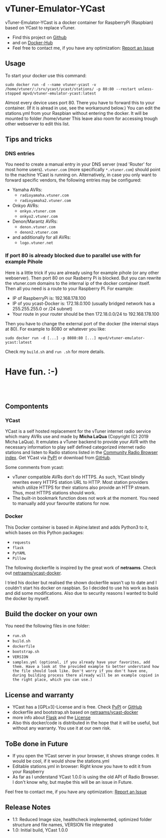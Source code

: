 # vTuner-Emulator-YCast

vTuner-Emulator-YCast is a docker container for RaspberryPi (Raspbian) based on YCast to replace vTuner.
* Find this project on [Github](https://github.com/mpvd/vTuner-Emulator-YCast/) 
* and on [Docker-Hub](https://hub.docker.com/r/mpvd/vtuner-emulator-ycast)
* Feel free to contact me, if you have any optimization: [Report an Issue](https://github.com/mpvd/vTuner-Emulator-YCast/issues)

## Usage

To start your docker use this command:
```
sudo docker run -d --name vtuner-ycast -v /home/vtuner/:/srv/ycast/ycast/stations/ -p 80:80 --restart unless-stopped mpvd/vtuner-emulator-ycast:latest 
```
 Almost every device uses port 80. There you have to forward this to your container. (If it is alread in use, see the workaround below.)
 You can edit the stations.yml from your Raspbian without entering the docker. It will be mounted to folder /home/vtuner 
 This leave also room for accessing trough other webserver to edit this list.
 
## Tips and tricks 
### DNS entries

You need to create a manual entry in your DNS server (read 'Router' for most home users). `vtuner.com` (more specifically `*.vtuner.com`) should point to the machine YCast is running on. Alternatively, in case you only want to forward specific vendors, the following entries may be configured:

  * Yamaha AVRs: 
	- `radioyamaha.vtuner.com` 
	- `radioyamaha2.vtuner.com`
  * Onkyo AVRs: 
	- `onkyo.vtuner.com` 
	- `onkyo2.vtuner.com`
  * Denon/Marantz AVRs: 
	- `denon.vtuner.com`
	- `denon2.vtuner.com`
  * and additionally for all AVRs:
	- `logo.vtuner.net`
  
 
 ### If port 80 is already blocked due to parallel use with for example Pihole 
  Here is a little trick if you are already using for example pihole (or any other webserver). Then port 80 on our Rasberry Pi is blocked. But you can rewrite the vtuner.com domains to the internal ip of the docker container itself. Then all you need is a route to your Raspberry PI.  For example:
  * IP of RaspberryPi is: 192.168.178.100
  * IP of you ycast-Docker is: 172.18.0.100 (usually bridged network has a 255.255.255.0 or /24 subnet)
  * Your route in your router should be then 172.18.0.0/24 to 192.168.178.100
  
Then you have to change the external port of the docker (the internal stays at 80). For example to 8080 or whatever you like: 
```
sudo docker run -d [...] -p 8080:80 [...] mpvd/vtuner-emulator-ycast:latest
```
Check my ```build.sh``` and ```run .sh``` for more details. 

Have fun. :-)
=
<br><br> 
## Compontents
### YCast
YCast is a self hosted replacement for the vTuner internet radio service which many AVRs use and made by **Micha LaQua** (Copyright (C) 2019 Micha LaQua).
It emulates a vTuner backend to provide your AVR with the necessary information to play self defined categorized internet radio stations and listen to Radio stations listed in the [Community Radio Browser index](http://www.radio-browser.info). 
Get YCast via [PyPI](https://pypi.org/project/ycast/) or download from [GitHub](https://github.com/milaq/YCast/releases).


Some comments from ycast:

 * vTuner compatible AVRs don't do HTTPS. As such, YCast blindly rewrites every HTTPS station URL to HTTP. Most station providers which utilize HTTPS for their stations also provide an HTTP stream. Thus, most HTTPS stations should work.
 * The built-in bookmark function does not work at the moment. You need to manually add your favourite stations for now.

### Docker
This Docker container is based in Alpine:latest and adds Python3 to it, which bases on this Python packages:
 * `requests`
 * `flask`
 * `PyYAML`
 * `Pillow`

The following dockerfile is inspired by the great work of **netraams**. Check out [netraams/ycast-docker](https://hub.docker.com/r/netraams/ycast-docker).

I tried his docker but realised the shown dockerfile wasn't up to date and I couldn't start his docker on raspbian. So I decided to use his work as basis and did some modifications. Also due to security reasons I wanted to build the docker by myself.

## Build the docker on your own

You need the following files in one folder: 
 * `run.sh`
 * `build.sh`
 * `dockerfile`
 * `bootstrap.sh`
 * `VERSION`
 * `samples.yml (optional, if you already have your favorites, add them. Have a look at the provided example to better understand how the file should look like. Don't worry if you don't have one, during building process there already will be an example copied in the right place, which you can use.)`

 
## License and warranty
  * YCast has a [GPLv3]-License and is free. Check [PyPI](https://pypi.org/project/ycast/) or [GitHub](https://github.com/milaq/YCast/releases)
  * dockerfile and bootstrap.sh based on [netraams/ycast-docker](https://hub.docker.com/r/netraams/ycast-docker)
  * more info about [Flask](https://flask.palletsprojects.com/en/1.1.x/) and the [License](https://github.com/pallets/flask/blob/master/LICENSE.rst)
  * Also this docker/code is distributed in the hope that it will be useful, but without any warranty. You use it at our own risk. 
  
## ToBe done in Future
  * If you open the YCast server in your browser, it shows strange codes. It would be cool, if it would show the stations.yml
  * Editable stations.yml in browser: Right know you have to edit it from your Raspberry
  * As far as I understand YCast 1.0.0 is using the old API of Radio Browser. I don't know why, but maybe this will be an issue in Future. 
  
Feel free to contact me, if you have any optimization: [Report an Issue](https://github.com/mpvd/vTuner-Emulator-YCast/issues)

## Release Notes
  * 1.1: Reduced Image size, healthcheck implemented, optimized folder structure and file names, VERSION file integrated 
  * 1.0: Initial build, YCast 1.0.0